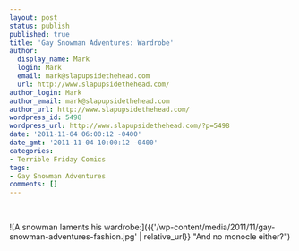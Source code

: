 ```yaml
---
layout: post
status: publish
published: true
title: 'Gay Snowman Adventures: Wardrobe'
author:
  display_name: Mark
  login: Mark
  email: mark@slapupsidethehead.com
  url: http://www.slapupsidethehead.com/
author_login: Mark
author_email: mark@slapupsidethehead.com
author_url: http://www.slapupsidethehead.com/
wordpress_id: 5498
wordpress_url: http://www.slapupsidethehead.com/?p=5498
date: '2011-11-04 06:00:12 -0400'
date_gmt: '2011-11-04 10:00:12 -0400'
categories:
- Terrible Friday Comics
tags:
- Gay Snowman Adventures
comments: []
---
```

&nbsp;

![A snowman laments his wardrobe:]({{'/wp-content/media/2011/11/gay-snowman-adventures-fashion.jpg' | relative_url}} "And no monocle either?")

